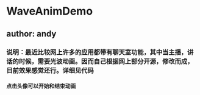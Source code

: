 # WaveAnimDemo
## author: andy
### 说明：最近比较网上许多的应用都带有聊天室功能，其中当主播，讲话的时候，需要光波动画。因而自己根据网上部分开源，修改而成，目前效果感觉还行。详细见代码
#### 点击头像可以开始和结束动画
